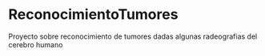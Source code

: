 # ReconocimientoTumores
Proyecto sobre reconocimiento de tumores dadas algunas  radeografias del cerebro humano
